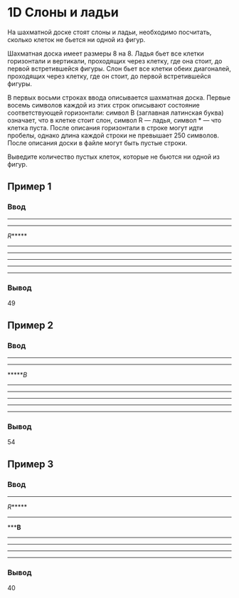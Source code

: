 # 1D Слоны и ладьи

На шахматной доске стоят слоны и ладьи, необходимо посчитать, сколько клеток не бьется ни одной из фигур.

Шахматная доска имеет размеры 8 на 8. Ладья бьет все клетки горизонтали и вертикали, проходящих через клетку, где она стоит, до первой встретившейся фигуры. Слон бьет все клетки обеих диагоналей, проходящих через клетку, где он стоит, до первой встретившейся фигуры.

В первых восьми строках ввода описывается шахматная доска. Первые восемь символов каждой из этих строк описывают состояние соответствующей горизонтали: символ B (заглавная латинская буква) означает, что в клетке стоит слон, символ R — ладья, символ * — что клетка пуста. После описания горизонтали в строке могут идти пробелы, однако длина каждой строки не превышает 250 символов. После описания доски в файле могут быть пустые строки.

Выведите количество пустых клеток, которые не бьются ни одной из фигур.

## Пример 1

### Ввод

********

********

*R******

********

********

********

********

********

### Вывод

49

## Пример 2

### Ввод

********

********

******B*

********

********

********

********

********

### Вывод

54

## Пример 3

### Ввод

********

*R******

********

*****B**

********

********

********

********

### Вывод

40
